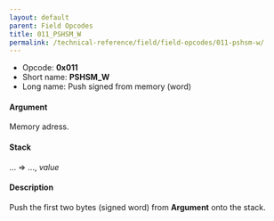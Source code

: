 ```yaml
---
layout: default
parent: Field Opcodes
title: 011_PSHSM_W
permalink: /technical-reference/field/field-opcodes/011-pshsm-w/
---
```


-   Opcode: **0x011**
-   Short name: **PSHSM\_W**
-   Long name: Push signed from memory (word)

#### Argument

Memory adress.

#### Stack

... =&gt; ..., *value*

#### Description

Push the first two bytes (signed word) from **Argument** onto the stack.
